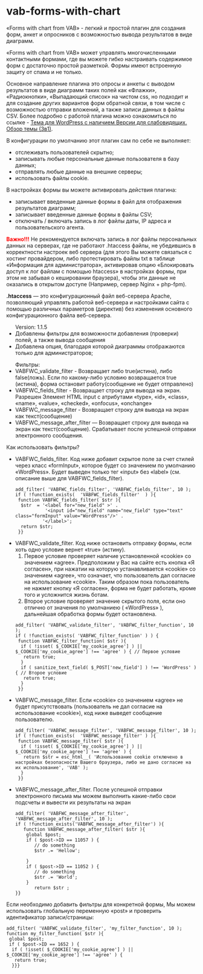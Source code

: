 # vab-forms-with-chart
<p>«Forms with chart from VAB» - легкий и простой плагин для создания форм, анкет и опросников с возможностью вывода результатов в виде диаграмм.</p>
<p>«Forms with chart from VAB» может управлять многочисленными контактными формами, где вы можете гибко настраивать содержимое форм с достаточно простой разметкой. Формы имеют встроенную защиту от спама и не только.</p>
<p>Основное направление плагина это опросы и анкеты с выводом результатов в виде диаграмм таких полей как «Флажки», «Радиокнопки», «Выпадающий список» на чистом css, но подходит и для создание других вариантов форм обратной связи, в том числе с возможностью отправки вложений, а также записи данных в файлы CSV. Более подробно с работой плагина можно  ознакомиться по ссылке - <a href="https://vi.it-vab.ru/контакты/формы-опросы-анкеты-с-выводом-диаграм/" target="_blank" rel="noopener">Тема для WordPress с наличием Версии для слабовидящих. Обзор темы (3в1)</a>.</p>
<p>В конфигурации по умолчанию этот плагин сам по себе не выполняет:</p>
<ul class="ul">
<li>отслеживать пользователей скрытно;</li>
<li>записывать любые персональные данные пользователя в базу данных;</li>
<li>отправлять любые данные на внешние серверы;</li>
<li>использовать файлы cookie.</li>
</ul>
<p>В настройках формы вы можете активировать действия плагина:</p>
<ul class="ul">
<li>записывает введенные данные формы в файл для отображения результатов диаграмм;</li>
<li>записывает введенные данные формы в файлы CSV;</li>
<li>отключать / включать запись в лог файлы даты, IP адреса и пользовательского агента.</li>
</ul>
<p><strong style="color: #ff0000;">Важно!!!</strong> Не рекомендуется включать запись в лог файлы персональных данных на серверах, где не работают .htaccess файлы, не убедившись в корректности настроек веб сервера (для этого Вы можете связаться с хостинг провайдером, либо протестировать файлы txt в таблице «Информация для администратора», активировав опцию «<span class="ch">Блокировать доступ к лог файлам с помощью htaccess</span>» в настройках формы, при этом не забывая о кешировании браузера), чтобы эти данные не оказались в открытом доступе (Например, сервер Nginx + php-fpm).</p>
<p><strong>.htaccess</strong> — это конфигурационный файл веб-сервера Apache, позволяющий управлять работой веб-сервера и настройками сайта с помощью различных параметров (директив) без изменения основного конфигурационного файла веб-сервера.</p>
<ul class="ul">
Version: 1.1.5
<li>Добавлены фильтры для возможности добавления (проверки) полей, а также вывода сообщения</li>
<li>Добавлена опция, благодаря которой диаграммы отображаются только для администраторов;</li>
</ul>
<ul class="ul">
Фильтры:
<li>VABFWC_validate_filter - Возвращает либо true(истина), либо false(ложь). Если по какому-либо условию возвращается true (истина), форма остановит работу(сообщение не будет отправлено)</li>
 <li>VABFWC_fields_filter - Возвращает строку для вывода на экран. Разрешен Элемент HTML input с атрибутами «type», «id», «class», «name», «value», «checked», «onfocus», «onchange»</li>
 <li>VABFWC_message_filter - Возвращает строку для вывода на экран как текст(сообщение)</li>
 <li>VABFWC_message_after_filter — Возвращает строку для вывода на экран как текст(сообщение). Срабатывает после успешной отправки электронного сообщения.</li>
</ul>
Как использовать фильтры?

<ul class="ul">
<li>
VABFWC_fields_filter. Код ниже добавит скрытое поле за счет стилей через класс «formInput», которое будет со значением по умолчанию «WordPress». Будет выведен только тег «input» без «label» (см. описание выше для VABFWC_fields_filter).
</li>
 

```
add_filter( 'VABFWC_fields_filter', 'VABFWC_fields_filter', 10 );
if ( !function_exists(	'VABFWC_fields_filter'	) ){
 function VABFWC_fields_filter( $str ){
  $str	= '<label for="new_field" >' .
           '<input id="new_field" name="new_field" type="text" class="formInput" value="WordPress"/>' .
          '</label>';
  return $str;
 }}
``` 
 
<li>
VABFWC_validate_filter. Код ниже остановить отправку формы, если хоть одно условие вернет «true» (истину).
 <ol>
<li>Первое условие проверяет наличие установленной «cookie» со значением «agree». Предположим у Вас на сайте есть кнопка «Я согласен», при нажатии на которую устанавливается «cookie» со значением «agree», что означает, что пользователь дал согласие на использование «cookie». Таким образом пока пользователь не нажмет кнопку «Я согласен», форма не будет работать, кроме того и усложнится жизнь ботам.
</li>
<li>
 Второе условие проверяет значение скрытого поля, если оно отлично от значения по умолчаниею ( «WordPress» ), дальнейшая обработка формы будет остановлена.
</li>
</ol>
</li>
 

``` 
add_filter( 'VABFWC_validate_filter', 'VABFWC_filter_function', 10 );
if ( !function_exists( 'VABFWC_filter_function' ) ) {
 function VABFWC_filter_function( $str ){
  if ( !isset( $_COOKIE['my_cookie_agree'] ) || $_COOKIE['my_cookie_agree'] !== 'agree'	) { // Первое условие
   return true;
  }
  if ( sanitize_text_field( $_POST['new_field'] ) !== 'WordPress' ) { // Второе условие
   return true;
  }
 }}
``` 
 
<li>
VABFWC_message_filter. Если «cookie» со значением «agree» не будет присутствовать (пользователь не дал согласие на использование «cookie»), код ниже выведет сообщение пользователю.
</li>
 

```
add_filter( 'VABFWC_message_filter', 'VABFWC_message_filter', 10 );
if ( !function_exists(	'VABFWC_message_filter' ) ){
 function VABFWC_message_filter( $str ){
  if ( !isset( $_COOKIE['my_cookie_agree'] ) || $_COOKIE['my_cookie_agree'] !== 'agree'	) {
   return $str = esc_html__( 'Использование cookie отключено в настройках безопасности Вашего браузера, либо не дано согласие на их использование', 'VAB' );
  }
 }}
``` 
 
 <li>
VABFWC_message_after_filter. После успешной отправки электронного письма мы можем выполнить какие-либо свои подсчеты и вывести их результаты на экран
</li>
 
 ```
add_filter( 'VABFWC_message_after_filter', 'VABFWC_message_after_filter', 10 );
if ( !function_exists('VABFWC_message_after_filter') ){
    function VABFWC_message_after_filter( $str ){
     global $post;
     if ( $post->ID == 11057 ) {
        // do something
        $str .= 'Hellow';

     }
     if ( $post->ID == 11052 ) {
        // do something
        $str .= 'World';
     }
        return $str ;
}}
 ```
</ul>

Если необходимо добавить фильтры для конкретной формы, Мы можем использовать глобальную переменную «post» и проверить идентификатор записи/страницы:

``` 
add_filter( 'VABFWC_validate_filter', 'my_filter_function', 10 );
function my_filter_function( $str ){
 global $post;
 if ( $post->ID == 1652 ) {
  if ( !isset( $_COOKIE['my_cookie_agree'] ) || $_COOKIE['my_cookie_agree'] !== 'agree' ) {
   return true;
  }}}
``` 